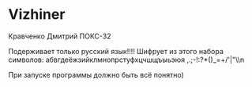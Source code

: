 # Vizhiner

Кравченко Дмитрий ПОКС-32

Подерживает только русский язык!!!!
Шифрует из этого набора символов: абвгдеёжзийклмнопрстуфхцчшщъыьэюя ,.;-!:?*()_=+/'|\"\\\n

При запуске программы должно быть всё понятно)
